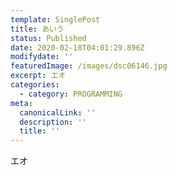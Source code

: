```yaml
---
template: SinglePost
title: あいう
status: Published
date: 2020-02-18T04:01:29.896Z
modifydate: ''
featuredImage: /images/dsc06146.jpg
excerpt: エオ
categories:
  - category: PROGRAMMING
meta:
  canonicalLink: ''
  description: ''
  title: ''
---
```

エオ
